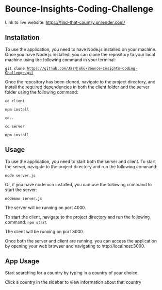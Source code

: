 # Bounce-Insights-Coding-Challenge
Link to live website: https://find-that-country.onrender.com/

<h2>Installation</h2>
To use the application, you need to have Node.js installed on your machine. Once you have Node.js installed, you can clone the repository to your local machine using the following command in your terminal: 

<code>git clone https://github.com/JasNjoku/Bounce-Insights-Coding-Challenge.git</code>


Once the repository has been cloned, navigate to the project directory, and install the required dependencies in both the client folder and the server folder using the following command:

<code>cd client</code>

<code>npm install</code>

<code>cd..</code>

<code>cd server</code>

<code>npm install</code>

## Usage

To use the application, you need to start both the server and client. To start the server, navigate to the project directory and run the following command:

<code>node server.js</code>

Or, if you have nodemon installed, you can use the following command to start the server:

<code>nodemon server.js</code>

The server will be running on port 4000.

To start the client, navigate to the project directory and run the following command:
<code>npm start</code>

The client will be running on port 3000.

Once both the server and client are running, you can access the application by opening your web browser and navigating to http://localhost:3000.

## App Usage
Start searching for a country by typing in a country of your choice.

Click a country in the sidebar to view information about that country
